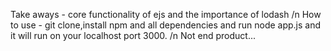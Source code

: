 Take aways - core functionality of ejs and the importance of lodash /n
How to use - git clone,install npm and all dependencies and run node app.js and it will run on your localhost port 3000. /n
Not end product...
